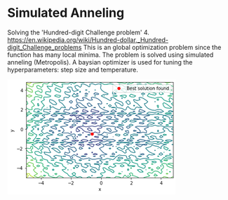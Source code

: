 # Simulated Anneling

Solving the 'Hundred-digit Challenge problem' 4. https://en.wikipedia.org/wiki/Hundred-dollar,_Hundred-digit_Challenge_problems This is an global optimization problem since the function has many local minima. The problem is solved using simulated anneling (Metropolis). A baysian optimizer is used for tuning the hyperparameters: step size and temperature.

![](https://github.com/bolibomp/SimulatedAnneling/blob/main/sol.png?raw=true)
